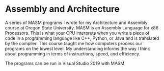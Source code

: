 # Assembly and Architecture
A series of MASM programs I wrote for my Architecture and Assembly course at Oregon State University. MASM is an Assembly Language for x86 Processors. This is what your CPU interprets when you write a piece of code in a programming language like C++, Python, or Java and is translated by the compiler. This course taught me how computers process our programs on the lowest level. My understanding informs the way I think about programming in terms of instructions, speed, and efficiency. 

The programs can be run in Visual Studio 2019 with MASM.


